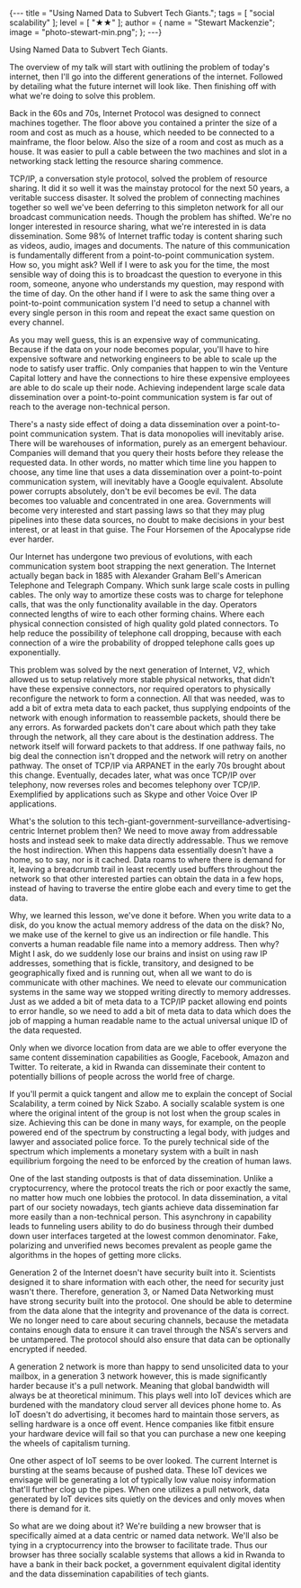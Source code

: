 {---
title = "Using Named Data to Subvert Tech Giants.";
tags = [ "social scalability" ];
level = [ "★★" ];
author = { name = "Stewart Mackenzie"; image = "photo-stewart-min.png"; };
---}

Using Named Data to Subvert Tech Giants.
>>>

The overview of my talk will start with outlining the problem of today's internet, then I'll go into the different generations of the internet. Followed by detailing what the future internet will look like. Then finishing off with what we're doing to solve this problem.

Back in the 60s and 70s, Internet Protocol was designed to connect machines together. The floor above you contained a printer the size of a room and cost as much as a house, which needed to be connected to a mainframe, the floor below. Also the size of a room and cost as much as a house. It was easier to pull a cable between the two machines and slot in a networking stack letting the resource sharing commence.

TCP/IP, a conversation style protocol, solved the problem of resource sharing. It did it so well it was the mainstay protocol for the next 50 years, a veritable success disaster. It solved the problem of connecting machines together so well we've been deferring to this simpleton network for all our broadcast communication needs. Though the problem has shifted. We're no longer interested in resource sharing, what we're interested in is data dissemination. Some 98% of Internet traffic today is content sharing such as videos, audio, images and documents. The nature of this communication is fundamentally different from a point-to-point communication system. How so, you might ask? Well if I were to ask you for the time, the most sensible way of doing this is to broadcast the question to everyone in this room, someone, anyone who understands my question, may respond with the time of day. On the other hand if I were to ask the same thing over a point-to-point communication system I'd need to setup a channel with every single person in this room and repeat the exact same question on every channel.

As you may well guess, this is an expensive way of communicating. Because if the data on your node becomes popular, you'll have to hire expensive software and networking engineers to be able to scale up the node to satisfy user traffic. Only companies that happen to win the Venture Capital lottery and have the connections to hire these expensive employees are able to do scale up their node. Achieving independent large scale data dissemination over a point-to-point communication system is far out of reach to the average non-technical person.

There's a nasty side effect of doing a data dissemination over a point-to-point communication system. That is data monopolies will inevitably arise. There will be warehouses of information, purely as an emergent behaviour. Companies will demand that you query their hosts before they release the requested data. In other words, no matter which time line you happen to choose, any time line that uses a data dissemination over a point-to-point communication system,  will inevitably have a Google equivalent. Absolute power corrupts absolutely, don't be evil becomes be evil. The data becomes too valuable and concentrated in one area. Governments will become very interested and start passing laws so that they may plug pipelines into these data sources, no doubt to make decisions in your best interest, or at least in that guise. The Four Horsemen of the Apocalypse ride ever harder.

Our Internet has undergone two previous of evolutions, with each communication system boot strapping the next generation. The Internet actually began back in 1885 with Alexander Graham Bell's American Telephone and Telegraph Company. Which sunk large scale costs in pulling cables. The only way to amortize these costs was to charge for telephone calls, that was the only functionality available in the day. Operators connected lengths of wire to each other forming chains. Where each physical connection consisted of high quality gold plated connectors. To help reduce the possibility of telephone call dropping, because with each connection of a wire the probability of dropped telephone calls goes up exponentially.

This problem was solved by the next generation of Internet, V2, which allowed us to setup relatively more stable physical networks, that didn't have these expensive connectors, nor required operators to physically reconfigure the network to form a connection. All that was needed, was to add a bit of extra meta data to each packet, thus supplying endpoints of the network with enough information to reassemble packets, should there be any errors. As forwarded packets don't care about which path they take through the network, all they care about is the destination address. The network itself will forward packets to that address. If one pathway fails, no big deal the connection isn't dropped and the network will retry on another pathway. The onset of TCP/IP via ARPANET in the early 70s brought about this change. Eventually, decades later, what was once TCP/IP over telephony, now reverses roles and becomes telephony over TCP/IP. Exemplified by applications such as Skype and other Voice Over IP applications.

What's the solution to this tech-giant-government-surveillance-advertising-centric Internet problem then? We need to move away from addressable hosts and instead seek to make data directly addressable. Thus we remove the host indirection. When this happens data essentially doesn't have a home, so to say, nor is it cached. Data roams to where there is demand for it, leaving a breadcrumb trail in least recently used buffers throughout the network so that other interested parties can obtain the data in a few hops, instead of having to traverse the entire globe each and every time to get the data.

Why, we learned this lesson, we've done it before. When you write data to a disk, do you know the actual memory address of the data on the disk? No, we make use of the kernel to give us an indirection or file handle. This converts a human readable file name into a memory address. Then why? Might I ask, do we suddenly lose our brains and insist on using raw IP addresses, something that is fickle, transitory, and designed to be geographically fixed and is running out, when all we want to do is communicate with other machines. We need to elevate our communication systems in the same way we stopped writing directly to memory addresses. Just as we added a bit of meta data to a TCP/IP packet allowing end points to error handle, so we need to add a bit of meta data to data which does the job of mapping a human readable name to the actual universal unique ID of the data requested.

Only when we divorce location from data are we able to offer everyone the same content dissemination capabilities as Google, Facebook, Amazon and Twitter. To reiterate, a kid in Rwanda can disseminate their content to potentially billions of people across the world free of charge.

If you'll permit a quick tangent and allow me to explain the concept of Social Scalability, a term coined by Nick Szabo. A socially scalable system is one where the original intent of the group is not lost when the group scales in size. Achieving this can be done in many ways, for example, on the people powered end of the spectrum by constructing a legal body, with judges and lawyer and associated police force. To the purely technical side of the spectrum which implements a monetary system with a built in nash equilibrium forgoing the need to be enforced by the creation of human laws.

One of the last standing outposts is that of data dissemination. Unlike a cryptocurrency, where the protocol treats the rich or poor exactly the same, no matter how much one lobbies the protocol. In data dissemination, a vital part of our society nowadays, tech giants achieve data dissemination far more easily than a non-technical person. This asynchrony in capability leads to funneling users ability to do do business through their dumbed down user interfaces targeted at the lowest common denominator. Fake, polarizing and unverified news becomes prevalent as people game the algorithms in the hopes of getting more clicks.

Generation 2 of the Internet doesn't have security built into it. Scientists designed it to share information with each other, the need for security just wasn't there. Therefore, generation 3, or Named Data Networking must have strong security built into the protocol. One should be able to determine from the data alone that the integrity and provenance of the data is correct. We no longer need to care about securing channels, because the metadata contains enough data to ensure it can travel through the NSA's servers and be untampered. The protocol should also ensure that data can be optionally encrypted if needed.

A generation 2 network is more than happy to send unsolicited data to your mailbox, in a generation 3 network however, this is made significantly harder because it's a pull network. Meaning that global bandwidth will always be at theoretical minimum. This plays well into IoT devices which are burdened with the mandatory cloud server all devices phone home to. As IoT doesn't do advertising, it becomes hard to maintain those servers, as selling hardware is a once off event. Hence companies like fitbit ensure your hardware device will fail so that you can purchase a new one keeping the wheels of capitalism turning.

One other aspect of IoT seems to be over looked. The current Internet is bursting at the seams because of pushed data. These IoT devices we envisage will be generating a lot of typically low value noisy information that'll further clog up the pipes. When one utilizes a pull network, data generated by IoT devices sits quietly on the devices and only moves when there is demand for it.

So what are we doing about it? We're building a new browser that is specifically aimed at a data centric or named data network. We'll also be tying in a cryptocurrency into the browser to facilitate trade. Thus our browser has three socially scalable systems that allows a kid in Rwanda to have a bank in their back pocket, a government equivalent digital identity and the data dissemination capabilities of tech giants.
